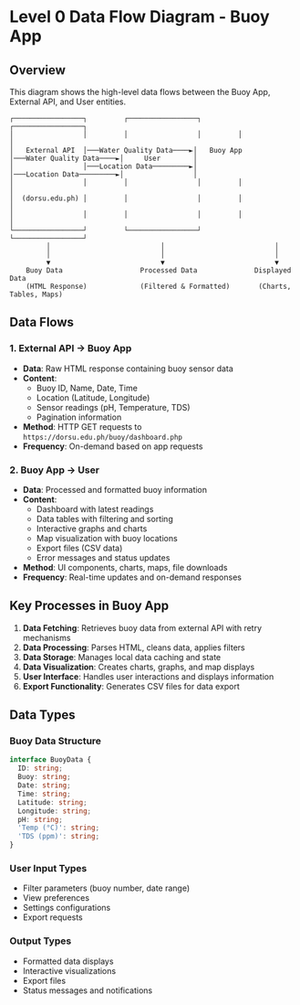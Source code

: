 # Level 0 Data Flow Diagram - Buoy App

## Overview
This diagram shows the high-level data flows between the Buoy App, External API, and User entities.

```
┌─────────────────┐         ┌─────────────────┐         ┌─────────────────┐
│                 │         │                 │         │                 │
│   External API  │───Water Quality Data────►│   Buoy App      │───Water Quality Data────►│     User        │
│                 │───Location Data─────────►│                 │───Location Data─────────►│                 │
│                 │         │                 │         │                 │
│  (dorsu.edu.ph) │         │                 │         │                 │
│                 │         │                 │         │                 │
└─────────────────┘         └─────────────────┘         └─────────────────┘
         │                           │                           │
         │                           │                           │
         ▼                           ▼                           ▼
    Buoy Data                   Processed Data              Displayed Data
    (HTML Response)             (Filtered & Formatted)       (Charts, Tables, Maps)
```

## Data Flows

### 1. External API → Buoy App
- **Data**: Raw HTML response containing buoy sensor data
- **Content**: 
  - Buoy ID, Name, Date, Time
  - Location (Latitude, Longitude)
  - Sensor readings (pH, Temperature, TDS)
  - Pagination information
- **Method**: HTTP GET requests to `https://dorsu.edu.ph/buoy/dashboard.php`
- **Frequency**: On-demand based on app requests

### 2. Buoy App → User
- **Data**: Processed and formatted buoy information
- **Content**:
  - Dashboard with latest readings
  - Data tables with filtering and sorting
  - Interactive graphs and charts
  - Map visualization with buoy locations
  - Export files (CSV data)
  - Error messages and status updates
- **Method**: UI components, charts, maps, file downloads
- **Frequency**: Real-time updates and on-demand responses

## Key Processes in Buoy App

1. **Data Fetching**: Retrieves buoy data from external API with retry mechanisms
2. **Data Processing**: Parses HTML, cleans data, applies filters
3. **Data Storage**: Manages local data caching and state
4. **Data Visualization**: Creates charts, graphs, and map displays
5. **User Interface**: Handles user interactions and displays information
6. **Export Functionality**: Generates CSV files for data export

## Data Types

### Buoy Data Structure
```typescript
interface BuoyData {
  ID: string;
  Buoy: string;
  Date: string;
  Time: string;
  Latitude: string;
  Longitude: string;
  pH: string;
  'Temp (°C)': string;
  'TDS (ppm)': string;
}
```

### User Input Types
- Filter parameters (buoy number, date range)
- View preferences
- Settings configurations
- Export requests

### Output Types
- Formatted data displays
- Interactive visualizations
- Export files
- Status messages and notifications
